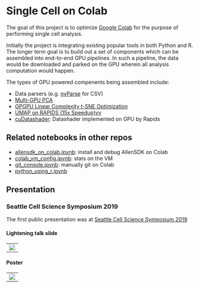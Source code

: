 # Single Cell on Colab

The goal of this project is to optimize [Google
Colab](https://colab.research.google.com/) for the purpose of
performing single cell analysis.

Initially the project is integrating existing popular tools in both Python and R.
The longer term goal is to build out a set of components which can be assembled into
end-to-end GPU pipelines. In such a pipeline, the data would be downloaded and parked
on the GPU wherein all analysis computation would happen.

The types of GPU powered compenents being assembled include:
- Data parsers (e.g. [nvParse](https://github.com/antonmks/nvParse) for CSV)
- [Multi-GPU PCA](https://github.com/rapidsai/cuml/issues/68)
- [GPGPU Linear Complexity t-SNE Optimization](https://biovault.github.io/nptsne/)
- [UMAP on RAPIDS (15x Speedup)vv](https://medium.com/the-artificial-impostor/umap-on-rapids-15x-speedup-f4eabfbdd978)
- [cuDatashader](https://github.com/rapidsai/cuDataShader): Datashader implemented on GPU by Rapids

## Related notebooks in other repos

- [allensdk_on_colab.ipynb](https://github.com/reconstrue/neuro_on_colab/blob/master/platform/allensdk_on_colab.ipynb): install and debug AllenSDK on Colab
- [colab_vm_config.ipynb](https://github.com/reconstrue/neuro_on_colab/blob/master/platform/colab_vm_config.ipynb): stats on the VM 
- [git_console.ipynb](https://github.com/reconstrue/neuro_on_colab/blob/master/platform/git_console.ipynb): manually git on Colab
- [python_using_r.ipynb](https://github.com/reconstrue/neuro_on_colab/blob/master/platform/python_using_r.ipynb)


## Presentation

### Seattle Cell Science Symposium 2019

The first public presentation was at [Seattle Cell Science Symposium 2019](https://alleninstitute.org/media/filer_public/19/80/19801df8-8001-45ea-bcf9-a731281d98a3/2019_cellsciencesymp_flyer.pdf)

#### Lightening talk slide

<table><tr><td>
  <img src="http://reconstrue.com/projects/single_cell_on_colab/presentations/seattle_cell_lightening_slide.png"/>
</td></tr></table>

#### Poster
<table><tr><td>
  <img src="http://reconstrue.com/projects/single_cell_on_colab/presentations/2019_12_seattle_cell_poster.png" /> 
</td></tr></table>

